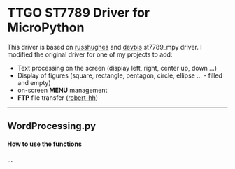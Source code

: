 # TTGO ST7789 Driver for MicroPython #
This driver is based on [russhughes](https://github.com/russhughes/st7789_mpy) and [devbis](https://github.com/devbis/st7789_mpy) st7789_mpy driver. I modified the original driver for one of my projects to add:

- Text processing on the screen (display left, right, center up, down ...)
- Display of figures (square, rectangle, pentagon, circle, ellipse ... - filled and empty)
- on-screen **MENU** management
- **FTP** file transfer ([robert-hh](https://github.com/robert-hh/FTP-Server-for-ESP8266-ESP32-and-PYBD))


---


## WordProcessing.py ##
#### How to use the functions ####

...
